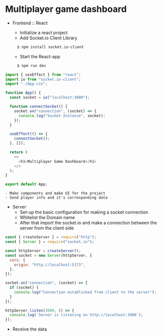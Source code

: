# Multiplayer game dashboard

- Frontend :: React

  - Initialize a react project
  - Add Socket.io Client Library

  ```bash
    $ npm install socket.io-client
  ```

  - Start the React-app

  ```bash
    $ npm run dev
  ```

```js
import { useEffect } from "react";
import io from "socket.io-client";
import "./App.css";

function App() {
  const socket = io("localhost:3000");

  function connectSocket() {
    socket.on("connection", (socket) => {
      console.log("Socket Instance", socket);
    });
  }

  useEffect(() => {
    connectSocket();
  }, []);

  return (
    <>
      <h1>Multiplayer Game Dashboard</h1>
    </>
  );
}

export default App;
```

    - Make components and make UI for the project
    - Send player info and it's corresponding data

- Server
  - Set-up the basic configuration for making a socket connection
  - Whitelist the Domain name
  - After that import the socket.io and make a connection between the server from the client side

```js
const { createServer } = require("http");
const { Server } = require("socket.io");

const httpServer = createServer();
const socket = new Server(httpServer, {
  cors: {
    origin: "http://localhost:5173",
  },
});

socket.on("connection", (socket) => {
  if (socket) {
    console.log("Connection established from client to the server");
  }
});

httpServer.listen(3000, () => {
  console.log(`Server is listening on http://localhost:3000`);
});
```

- Receive the data
